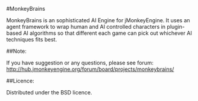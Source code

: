 #MonkeyBrains

MonkeyBrains is an sophisticated AI Engine for jMonkeyEngine. It uses an agent framework to wrap human and AI controlled characters in plugin-based AI algorithms so that different each game can pick out whichever AI techniques fits best.

##Note:

If you have suggestion or any questions, please see forum:
http://hub.jmonkeyengine.org/forum/board/projects/monkeybrains/

##Licence:

Distributed under the BSD licence.